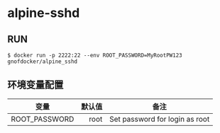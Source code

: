 # alpine-sshd

## RUN
```shell
$ docker run -p 2222:22 --env ROOT_PASSWORD=MyRootPW123 gnofdocker/alpine_sshd
```

## 环境变量配置
| 变量            |  默认值 |               备注               |
|---------------|-----:|:------------------------------:|
| ROOT_PASSWORD | root | Set password for login as root |